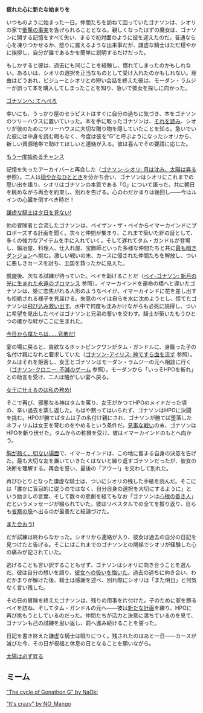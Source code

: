 <!-- title: ゴナソン・G -->
<!-- status: 生存 -->

**疲れた心に新たな始まりを**

いつものように始まった一日。仲間たちを訪ねて回っていたゴナソンは、シオリの家で[衝撃の事実](https://youtu.be/rDdbFYqcAyI?t=482)を告げられることとなる。親しくなったはずの魔女は、ゴナソンに関する記憶をすべて失い、まるで初対面のように彼を迎えたのだ。普通なら心を凍りつかせるか、怒りに震えるような出来事だが、謙虚な騎士はただ穏やかに挨拶し、自分が誰であるかを簡単に説明するだけだった。

もしかすると彼は、過去にも同じことを経験し、慣れてしまったのかもしれない。あるいは、シオリの選択を正当なものとして受け入れたのかもしれない。理由はどうあれ、ビジューとシオリとの短い会話を終えた彼は、モーダン・ラムジーが誤って本を購入してしまったことを知り、急いで彼女を探しに向かった。

[ゴナソンへ: てへぺろ](#embed:https://www.youtube.com/watch?v=rDdbFYqcAyI&t=1177s)

幸いにも、うっかり屋のセラピストはすぐに自分の過ちに気づき、本をゴナソンのツリーハウスに置いていった。本を手に取ったゴナソンは、[それを読み](https://youtu.be/rDdbFYqcAyI?t=1555)、シオリが彼のためにツリーハウスに大切な贈り物を隠していたことを知る。急いでいた彼には中身を読む暇もなく、今度は彼を“G”と呼ぶようになったシオリから、新しい資源地帯で助けてほしいと連絡が入る。彼は喜んでその要請に応じた。

[もう一度始めるチャンス](#embed:https://youtu.be/rDdbFYqcAyI?t=1775)

記憶を失ったアーカイバーと再会した（[ゴナソン-シオリ: 月は沈み、太陽は昇る](#edge:gigi-shiori) 参照）。二人は[穏やかなひととき](https://youtu.be/rDdbFYqcAyI?t=2130)を分かち合い、ゴナソンはシオリにこれまでの思い出を語り、シオリはゴナソンの本質である「G」について語った。共に朝日を眺めながら再会を約束し、別れを告げる。心のわだかまりは後回し――今はルインの心臓を倒すべき時だ！

[謙虚な騎士は夕日を見ない!](#embed:https://youtu.be/rDdbFYqcAyI?t=2901)

他の冒険者と合流したゴナソンは、ペイザン・ザ・ベイからイマーカインドにプロポーズする計画を聞く。次々と仲間が集まり、これまで築いた絆の証として、多くの強力なアイテムを手に入れていく。そして遅れてタム・ガンドルが登場し、鍛冶屋、料理人、仕入れ屋、宝飾師といった多様な仲間たちと共に[最も暗きダンジョン](https://youtu.be/rDdbFYqcAyI?t=4912)へ挑む。激しい戦いの末、カースに侵された仲間たちを解放し、ついに悪しきカースを討ち、王国を救ったかに見えた。

凱旋後、次なる試練が待っていた。ベイを助けることだ（[ベイ-ゴナソン: 新月の光に生まれた永遠のブロマンス](#edge:bae-gigi) 参照）。イマーカインドを運命の橋へと導いたゴナソンは、姫に恋焦がれる人形のようなベイが、イマーカインドに花を差し出すも拒絶される様子を見届ける。失意のベイは自らを水に沈めようとし、慌てたゴナソンは[飛び込み救い出す](https://youtu.be/rDdbFYqcAyI?t=6605)。水中で何度も沈みかけながらも必死に説得し、ついに希望を見出したベイはゴナソンと兄弟の誓いを交わす。騎士が築いたもうひとつの確かな絆がここに生まれた。

[今日から僕たちは……兄弟だ!](#embed:https://youtu.be/rDdbFYqcAyI?t=7101)

宴の場に戻ると、貪欲なるホットピンクワンがタム・ガンドルに、身籠った子の名付け親になれと要求していた（[ゴナソン-アイリス: 神ですら血を流す](#edge:irys-gigi) 参照）。タムはそれを拒否し、女王とゴナソンはモーダン・ラムジーの元へ相談に行く（[ゴナソン-クロニー: 不滅のゲーム](#edge:kronii-gigi) 参照）。モーダンから「いっそHPOを斬れ」との助言を受け、二人は騒がしい宴へ戻る。

[女王に仕えるのは私の務め!](#embed:https://youtu.be/rDdbFYqcAyI?t=8982)

そこで再び、邪悪なる神はタムを罵り、女王がかつてHPOのメイドだった頃の、辛い過去を蒸し返した。もはや黙ってはいられず、ゴナソンはHPOに決闘を挑む。HPOが勝てばタムは子の名付け親にされ、ゴナソンが勝てば堕落したネフィリムは女王を苛むのをやめるという条件だ。[見事な戦い](https://youtu.be/rDdbFYqcAyI?t=9283)の末、ゴナソンはHPOを斬り伏せた。タムからの称賛を受け、彼はイマーカインドのもとへ向かう。

[胸が熱く、切ない場面](https://youtu.be/rDdbFYqcAyI?t=9825)で、イマーカインドは、この地に留まる自身の決意を告げた。最も大切な友を置いていきたくはないと繰り返すゴナソンだったが、彼女の決断を理解する。再会を誓い、最後の「アウー!」を交わして別れた。

再びひとりとなった謙虚な騎士は、ついにシオリの残した手紙を読んだ。そこには「誰かに盲目的に従うのではなく、自分自身の選択を大切にするように」という励ましの言葉、そして数々の悲劇を経てもなお「ゴナソンは[心根の善き人](https://www.youtube.com/watch?v=rDdbFYqcAyI&t=11436s)」だというメッセージが綴られていた。彼はリベスタルでの全てを振り返り、自らも[省察の旅](https://www.youtube.com/watch?v=rDdbFYqcAyI?t=10505s)へ出るのが最善だと結論づけた。

[また会おう!](#embed:https://youtu.be/rDdbFYqcAyI?t=9925)

だが試練は終わらなかった。シオリから連絡が入り、彼女は過去の自分の日記を見つけたと告げる。そこにはこれまでのゴナソンとの関係でシオリが経験した心の痛みが記されていた。

逃げることも言い訳することもせず、ゴナソンはシオリに向き合うことを選んだ。彼は自分の想いを語り、[彼女への扱いを悔いた](https://www.youtube.com/watch?v=rDdbFYqcAyI&t=11316s)。過去の過ちに向き合い、わだかまりが解けた後、騎士は感謝を述べ、別れ際にシオリは「また明日」と何気なく言い残した。

その日の冒険を終えたゴナソンは、残りの用事を片付けた。子のために家を飾るベイを訪ね、そしてタム・ガンドルの元へ――彼は[新たな計画](https://www.youtube.com/watch?v=rDdbFYqcAyI?t=13105s)を練り、HPOに再び挑もうとしているのだった。仲間たちが活力と決意に満ちているのを見て、ゴナソンも己の試練を思い返し、前へ進み続けることを誓った。

日記を書き終えた謙虚な騎士は眠りにつく。残されたのはあと一日――カースが滅びた今、その日が祝福と休息の日となることを願いながら。

[太陽は必ず昇る](#embed:https://www.youtube.com/watch?v=rDdbFYqcAyI?t=14284s)

## ミーム

["The cycle of Gonathon G" by NaOki](https://x.com/NaOkiExistiert/status/1921011572597530680)

["It's crazy" by NO_Mango](https://x.com/NP_Mango/status/1920386087865721004)

<!-- calli, kronii, ina -->
